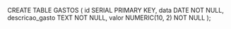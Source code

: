 CREATE TABLE GASTOS (
    id SERIAL PRIMARY KEY,
    data DATE NOT NULL,
    descricao_gasto TEXT NOT NULL,
    valor NUMERIC(10, 2) NOT NULL
);

